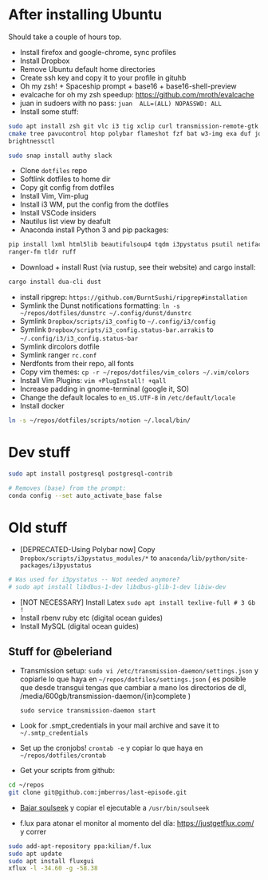 # After installing Ubuntu

Should take a couple of hours top.

- Install firefox and google-chrome, sync profiles
- Install Dropbox
- Remove Ubuntu default home directories
- Create ssh key and copy it to your profile in gituhb
- Oh my zsh! + Spaceship prompt + base16 + base16-shell-preview
- evalcache for oh my zsh speedup: https://github.com/mroth/evalcache
- juan in sudoers with no pass: `juan  ALL=(ALL) NOPASSWD: ALL`
- Install some stuff:

```bash
sudo apt install zsh git vlc i3 tig xclip curl transmission-remote-gtk build-essential
cmake tree pavucontrol htop polybar flameshot fzf bat w3-img exa duf jq net-tools
brightnessctl

sudo snap install authy slack
```

- Clone `dotfiles` repo
- Softlink dotfiles to home dir
- Copy git config from dotfiles
- Install Vim, Vim-plug
- Install i3 WM, put the config from the dotfiles
- Install VSCode insiders
- Nautilus list view by deafult
- Anaconda install Python 3 and pip packages:

```bash
pip install lxml html5lib beautifulsoup4 tqdm i3pystatus psutil netifaces colour
ranger-fm tldr ruff
```

- Download + install Rust (via rustup, see their website) and cargo install:

```bash
cargo install dua-cli dust
```

- install ripgrep: `https://github.com/BurntSushi/ripgrep#installation`
- Symlink the Dunst notifications formatting: `ln -s ~/repos/dotfiles/dunstrc ~/.config/dunst/dunstrc`
- Symlink `Dropbox/scripts/i3_config` to `~/.config/i3/config`
- Symlink `Dropbox/scripts/i3_config.status-bar.arrakis` to `~/.config/i3/i3_config.status-bar`
- Symlink dircolors dotfile
- Symlink ranger `rc.conf`
- Nerdfonts from their repo, all fonts
- Copy vim themes: `cp -r ~/repos/dotfiles/vim_colors ~/.vim/colors`
- Install Vim Plugins: `vim +PlugInstall! +qall`
- Increase padding in gnome-terminal (google it, SO)
- Change the default locales to `en_US.UTF-8` in `/etc/default/locale`
- Install docker

```bash
ln -s ~/repos/dotfiles/scripts/notion ~/.local/bin/
```

# Dev stuff

```bash
sudo apt install postgresql postgresql-contrib

# Removes (base) from the prompt:
conda config --set auto_activate_base false
```

# Old stuff

- [DEPRECATED-Using Polybar now] Copy `Dropbox/scripts/i3pystatus_modules/*` to `anaconda/lib/python/site-packages/i3pyustatus`

```bash
# Was used for i3pystatus -- Not needed anymore?
# sudo apt install libdbus-1-dev libdbus-glib-1-dev libiw-dev
```

- [NOT NECESSARY] Install Latex `sudo apt install texlive-full # 3 Gb !`
- Install rbenv ruby etc (digital ocean guides)
- Install MySQL (digital ocean guides)

## Stuff for @beleriand

- Transmission setup: `sudo vi /etc/transmission-daemon/settings.json`
  y copiarle lo que haya en `~/repos/dotfiles/settings.json`
  ( es posible que desde transgui tengas que cambiar a mano los directorios de dl, /media/600gb/transmission-daemon/{in}complete )

  `sudo service transmission-daemon start`

- Look for .smpt_credentials in your mail archive and save it to
  `~/.smtp_credentials`

- Set up the cronjobs!
  `crontab -e` y copiar lo que haya en `~/repos/dotfiles/crontab`

- Get your scripts from github:

```bash
cd ~/repos
git clone git@github.com:jmberros/last-episode.git
```

- [Bajar soulseek](http://www.slsknet.org/news/node/1) y copiar el ejecutable a `/usr/bin/soulseek`

- f.lux para atonar el monitor al momento del día:
  https://justgetflux.com/ y correr

```bash
sudo add-apt-repository ppa:kilian/f.lux
sudo apt update
sudo apt install fluxgui
xflux -l -34.60 -g -58.38
```
